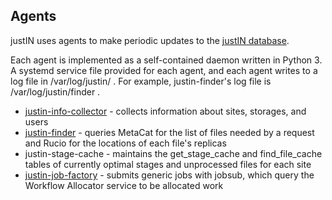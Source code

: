 ## Agents

justIN uses agents to make periodic updates to the 
[justIN database](database.md). 

Each agent is implemented as a self-contained daemon written in Python 3. A
systemd service file provided for each agent, and each agent writes to a log 
file in /var/log/justin/ . 
For example, justin-finder's log file is /var/log/justin/finder .
 
- [justin-info-collector](agents.info_collector.md) - collects information about sites, storages, and users
- [justin-finder](agents.finder.md) - queries MetaCat for the list of files needed by a request and Rucio for the locations of each file's replicas
- justin-stage-cache - maintains the get_stage_cache and find_file_cache tables of currently optimal stages and unprocessed files for each site
- [justin-job-factory](agents.job_factory.md) - submits generic jobs with jobsub, which query the Workflow Allocator service to be allocated work
